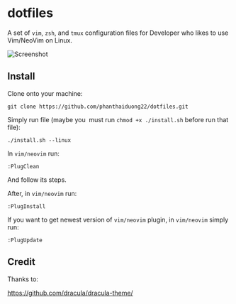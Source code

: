 # dotfiles

A set of `vim`, `zsh`, and `tmux` configuration files for Developer who likes to use Vim/NeoVim on Linux.

![Screenshot](screenshot.png)

## Install

Clone onto your machine:

    git clone https://github.com/phanthaiduong22/dotfiles.git

Simply run file (maybe you  must run `chmod +x ./install.sh` before run that file):

    ./install.sh --linux

In `vim/neovim` run:

    :PlugClean

And follow its steps.

After, in `vim/neovim` run:

    :PlugInstall

If you want to get newest version of `vim/neovim` plugin, in `vim/neovim` simply run:

    :PlugUpdate

## Credit

Thanks to:

https://github.com/dracula/dracula-theme/
